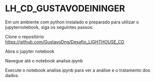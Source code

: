 # LH_CD_GUSTAVODEININGER

Em um ambiente com python instalado e preparado para utilizar o jupyternotebook, siga os seguintes passos:

Clone o repositório
https://github.com/GustavoDng/Desafio_LIGHTHOUSE_CD

Abra o jupyter notebook

Navegue até o notebook analise.ipynb

Execute o notebook analise.ipynb para ver a análise e o tratamento dos dados.
